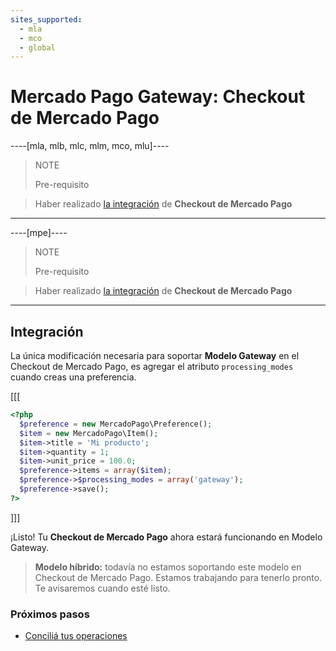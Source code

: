 ```yaml
---
sites_supported:
  - mla
  - mco
  - global
---
```


# Mercado Pago Gateway: Checkout de Mercado Pago
----[mla, mlb, mlc, mlm, mco, mlu]----
> NOTE
>
> Pre-requisito
>

> Haber realizado [la integración](https://www.mercadopago.com.ar/developers/es/guides/payments/web-payment-checkout/introduction) de **Checkout de Mercado Pago**
------------

----[mpe]----
> NOTE
>
> Pre-requisito
>

> Haber realizado [la integración](https://www.mercadopago.com.mx/developers/es/guides/payments/web-checkout/introduction) de **Checkout de Mercado Pago**
------------

## Integración

La única modificación necesaria para soportar **Modelo Gateway** en el Checkout de Mercado Pago, es agregar el atributo `processing_modes` cuando creas una preferencia.

[[[
```php
<?php  
  $preference = new MercadoPago\Preference();
  $item = new MercadoPago\Item();
  $item->title = 'Mi producto';
  $item->quantity = 1;
  $item->unit_price = 100.0;
  $preference->items = array($item);
  $preference->$processing_modes = array('gateway');
  $preference->save();
?>
```
]]]

¡Listo! Tu **Checkout de Mercado Pago** ahora estará funcionando en Modelo Gateway.

> **Modelo híbrido:** todavía no estamos soportando este modelo en Checkout de Mercado Pago. Estamos trabajando para tenerlo pronto. Te avisaremos cuando esté listo.

### Próximos pasos

* [Conciliá tus operaciones](https://www.mercadopago.com.ar/developers/es/guides/gateway/general-considerations/reconciliation)
